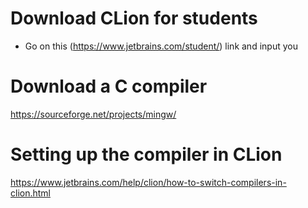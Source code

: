 # Download CLion for students

* Go on this (https://www.jetbrains.com/student/) link and input you

# Download a C compiler
 https://sourceforge.net/projects/mingw/
 
# Setting up the compiler in CLion

https://www.jetbrains.com/help/clion/how-to-switch-compilers-in-clion.html
